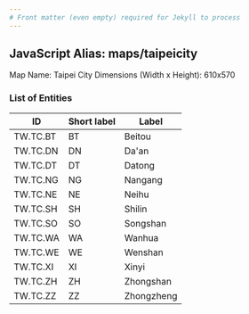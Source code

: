 ```yaml
---
# Front matter (even empty) required for Jekyll to process
---
```


## JavaScript Alias: maps/taipeicity

Map Name: Taipei City
Dimensions (Width x Height): 610x570

### List of Entities

ID | Short label | Label
---|---|---|
TW.TC.BT|BT|Beitou
TW.TC.DN|DN|Da'an
TW.TC.DT|DT|Datong
TW.TC.NG|NG|Nangang
TW.TC.NE|NE|Neihu
TW.TC.SH|SH|Shilin
TW.TC.SO|SO|Songshan
TW.TC.WA|WA|Wanhua
TW.TC.WE|WE|Wenshan
TW.TC.XI|XI|Xinyi
TW.TC.ZH|ZH|Zhongshan
TW.TC.ZZ|ZZ|Zhongzheng